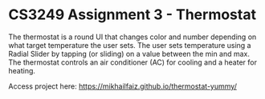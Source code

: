 # CS3249 Assignment 3 - Thermostat 

The thermostat is a round UI that changes color and number depending on what target temperature the user sets. The user sets temperature using a Radial Slider by tapping (or sliding) on a value between the min and max. The thermostat controls an air conditioner (AC) for cooling and a heater for heating.

Access project here:
https://mikhailfaiz.github.io/thermostat-yummy/
